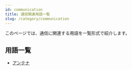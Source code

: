```yaml
---
id: communication
title: 通信関連用語一覧
slug: /category/communication
---
```


このページでは、通信に関連する用語を一覧形式で紹介します。

## 用語一覧

- [アンテナ](/docs/communication/antenna)
